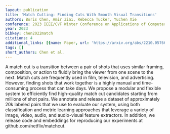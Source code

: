 ```yaml
---
layout: publication
title: 'Match Cutting: Finding Cuts With Smooth Visual Transitions'
authors: Boris Chen, Amir Ziai, Rebecca Tucker, Yuchen Xie
conference: 2023 IEEE/CVF Winter Conference on Applications of Computer Vision (WACV)
year: 2023
bibkey: chen2022match
citations: 4
additional_links: [{name: Paper, url: 'https://arxiv.org/abs/2210.05766'}]
tags: []
short_authors: Chen et al.
---
```

A match cut is a transition between a pair of shots that uses similar
framing, composition, or action to fluidly bring the viewer from one scene to
the next. Match cuts are frequently used in film, television, and advertising.
However, finding shots that work together is a highly manual and time-consuming
process that can take days. We propose a modular and flexible system to
efficiently find high-quality match cut candidates starting from millions of
shot pairs. We annotate and release a dataset of approximately 20k labeled
pairs that we use to evaluate our system, using both classification and metric
learning approaches that leverage a variety of image, video, audio, and
audio-visual feature extractors. In addition, we release code and embeddings
for reproducing our experiments at github.com/netflix/matchcut.